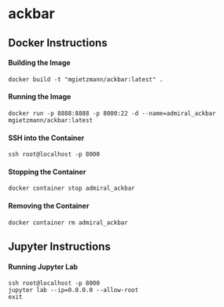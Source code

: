 # ackbar

## Docker Instructions

#### Building the Image
`docker build -t "mgietzmann/ackbar:latest" .`

#### Running the Image
`docker run -p 8888:8888 -p 8000:22 -d --name=admiral_ackbar mgietzmann/ackbar:latest`

#### SSH into the Container
`ssh root@localhost -p 8000`

#### Stopping the Container
`docker container stop admiral_ackbar`

#### Removing the Container
`docker container rm admiral_ackbar`

## Jupyter Instructions

#### Running Jupyter Lab
```
ssh root@localhost -p 8000
jupyter lab --ip=0.0.0.0 --allow-root
exit
```
